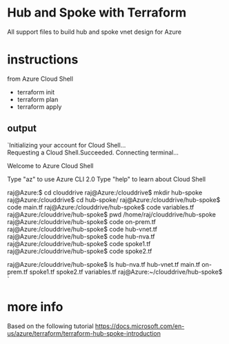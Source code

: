 # Hub and Spoke with Terraform

All support files to build hub and spoke vnet design for Azure

# instructions

from Azure Cloud Shell
- terraform init
- terraform plan
- terraform apply

## output
`Initializing your account for Cloud Shell...\
Requesting a Cloud Shell.Succeeded.
Connecting terminal...

Welcome to Azure Cloud Shell

Type "az" to use Azure CLI 2.0
Type "help" to learn about Cloud Shell

raj@Azure:$ cd clouddrive
raj@Azure:/clouddrive$ mkdir hub-spoke
raj@Azure:/clouddrive$ cd hub-spoke/
raj@Azure:/clouddrive/hub-spoke$ code main.tf
raj@Azure:/clouddrive/hub-spoke$ code variables.tf
raj@Azure:/clouddrive/hub-spoke$ pwd
/home/raj/clouddrive/hub-spoke
raj@Azure:/clouddrive/hub-spoke$ code on-prem.tf
raj@Azure:/clouddrive/hub-spoke$ code hub-vnet.tf
raj@Azure:/clouddrive/hub-spoke$ code hub-nva.tf
raj@Azure:/clouddrive/hub-spoke$ code spoke1.tf
raj@Azure:/clouddrive/hub-spoke$ code spoke2.tf

raj@Azure:/clouddrive/hub-spoke$ ls
hub-nva.tf  hub-vnet.tf  main.tf  on-prem.tf  spoke1.tf  spoke2.tf  variables.tf
raj@Azure:~/clouddrive/hub-spoke$ `


# more info
Based on the following tutorial
https://docs.microsoft.com/en-us/azure/terraform/terraform-hub-spoke-introduction
